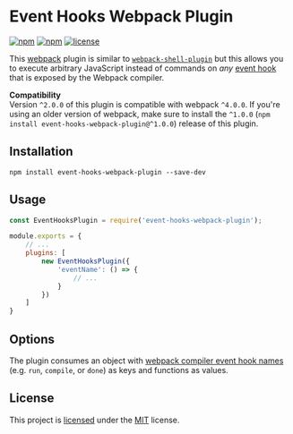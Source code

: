 # Event Hooks Webpack Plugin
[![npm](https://img.shields.io/npm/v/event-hooks-webpack-plugin.svg?style=flat-square)](https://www.npmjs.com/package/event-hooks-webpack-plugin)
[![npm](https://img.shields.io/npm/dm/event-hooks-webpack-plugin.svg?style=flat-square)](https://www.npmjs.com/package/event-hooks-webpack-plugin)
[![license](https://img.shields.io/github/license/cascornelissen/event-hooks-webpack-plugin.svg?style=flat-square)](LICENSE.md)

This [webpack](https://webpack.github.io/) plugin is similar to [`webpack-shell-plugin`](https://www.npmjs.com/package/webpack-shell-plugin) but this allows you to execute arbitrary JavaScript instead of commands on *any* [event hook](https://webpack.js.org/api/plugins/compiler/#event-hooks) that is exposed by the Webpack compiler.

**Compatibility**  
Version `^2.0.0` of this plugin is compatible with webpack `^4.0.0`. If you're using an older version of webpack, make sure to install the `^1.0.0` (`npm install event-hooks-webpack-plugin@^1.0.0`) release of this plugin.

## Installation
```shell
npm install event-hooks-webpack-plugin --save-dev
```

## Usage
```js
const EventHooksPlugin = require('event-hooks-webpack-plugin');

module.exports = {
    // ...
    plugins: [
        new EventHooksPlugin({
            'eventName': () => {
                // ...
            }
        })
    ]
}
```

## Options
The plugin consumes an object with [webpack compiler event hook names](https://github.com/webpack/webpack/blob/213226ece261a0e89edb9de15fbc6775418f6041/lib/Compiler.js#L29) (e.g. `run`, `compile`, or `done`) as keys and functions as values.

## License
This project is [licensed](LICENSE.md) under the [MIT](https://opensource.org/licenses/MIT) license.
